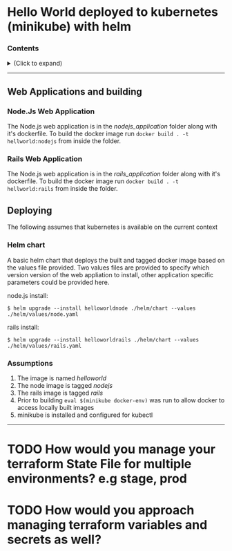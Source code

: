 # Hello World deployed to kubernetes (minikube) with helm

### Contents
<details>
<summary> 
(Click to expand)
</summary>
```
│   .gitignore
│   helmvalues_node.yaml
│   ReadMe.md
│
├───helmchart
│   │   .helmignore
│   │   Chart.yaml
│   │   values.yaml
│   │
│   ├───charts
│   └───templates
│       │   deployment.yaml
│       │   ingress.yaml
│       │   service.yaml
│       │   _helpers.tpl
│       │
│       └───tests
│               test-connection.yaml
│
├───nodejs_application
│   │   .dockerignore
│   │   Dockerfile
│   │
│   └───app
│           main.js
│           package-lock.json
│           package.json
│
└───ruby_application
        Dockerfile
```
</details>

---
## Web Applications and building

### Node.Js Web Application
The Node.js web application is in the _nodejs_application_ folder along with it's dockerfile.  To build the docker image run `docker build . -t hellworld:nodejs` from inside the folder.
### Rails Web Application
The Node.js web application is in the _rails_application_ folder along with it's dockerfile.  To build the docker image run `docker build . -t hellworld:rails` from inside the folder.
## Deploying
The following assumes that kubernetes is available on the current context
### Helm chart
A basic helm chart that deploys the built and tagged docker image based on the values file provided.
Two values files are provided to specify which version version of the web appliation to install, other application specific parameters could be provided here.

node.js install:
``` 
$ helm upgrade --install helloworldnode ./helm/chart --values ./helm/values/node.yaml
``` 
rails install:
```
$ helm upgrade --install helloworldrails ./helm/chart --values ./helm/values/rails.yaml
``` 
### Assumptions
1. The image is named _helloworld_
2. The node image is tagged _nodejs_
3. The rails image is tagged _rails_
4. Prior to building `eval $(minikube docker-env)` was run to allow docker to access locally built images
5. minikube is installed and configured for kubectl
---


# TODO How would you manage your terraform State File for multiple environments? e.g stage, prod

 # TODO How would you approach managing terraform variables and secrets as well? 

<!-- 

1. Create an application that always responds with “hello world” to web requests
2. Create Dockerfile for this application
3. Write yaml to host in kubernetes
a. Can use minikube or docker desktop
b. Service
c. Deployment with 2 instances of hello world application
4. Readme.md file with instructions how to build and deploy to local kubernetes
5. How would you manage your terraform State File for multiple environments? e.g stage,
prod , demo (please answer in the Readme)
6. How would you approach managing terraform variables and secrets as well? (please
answer in the Readme)
BONUS:
1. Write the “hello world” application in rails
2. Create a helm chart instead of a plain kubernetes yaml manifest file (we use helm here) 
-->